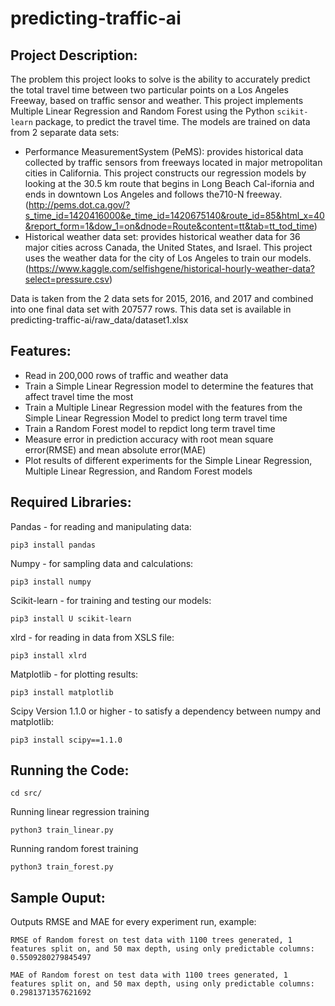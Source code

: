# predicting-traffic-ai
Project Description:
-------------------
The problem this project looks to solve is the ability to accurately predict the total travel time between two particular points on a Los Angeles Freeway, based on traffic sensor and weather. This project implements Multiple Linear Regression and Random Forest using the Python ```scikit-learn``` package, to predict the travel time. The models are trained on data from 2 separate data sets:
- Performance MeasurementSystem (PeMS): provides historical data collected by traffic sensors from freeways located in major metropolitan cities in California. This project constructs our regression models by looking at the 30.5 km route that begins in Long Beach Cal-ifornia and ends in downtown Los Angeles and follows the710-N freeway. (http://pems.dot.ca.gov/?s_time_id=1420416000&e_time_id=1420675140&route_id=85&html_x=40&report_form=1&dow_1=on&dnode=Route&content=tt&tab=tt_tod_time)
- Historical weather data set: provides historical weather data for 36 major cities across Canada, the United States, and Israel. This project uses the weather data for the city of Los Angeles to train our models. (https://www.kaggle.com/selfishgene/historical-hourly-weather-data?select=pressure.csv)

Data is taken from the 2 data sets for 2015, 2016, and 2017 and combined into one final data set with 207577 rows. This data set is available in predicting-traffic-ai/raw_data/dataset1.xlsx

Features:
---------
- Read in 200,000 rows of traffic and weather data
- Train a Simple Linear Regression model to determine the features that affect travel time the most
- Train a Multiple Linear Regression model with the features from the Simple Linear Regression Model to predict long term travel time
- Train a Random Forest model to repdict long term travel time
- Measure error in prediction accuracy with root mean square error(RMSE) and mean absolute error(MAE)
- Plot results of different experiments for the Simple Linear Regression, Multiple Linear Regression, and Random Forest models

Required Libraries:
-------------------
Pandas - for reading and manipulating data:
```
pip3 install pandas
```

Numpy - for sampling data and calculations:
```
pip3 install numpy
```

Scikit-learn - for training and testing our models:
```
pip3 install U scikit-learn
```

xlrd - for reading in data from XSLS file:
```
pip3 install xlrd
```

Matplotlib - for plotting results:
```
pip3 install matplotlib
```

Scipy Version 1.1.0 or higher - to satisfy a dependency between numpy and matplotlib:
```
pip3 install scipy==1.1.0
```
Running the Code:
-----------------
```
cd src/
```

Running linear regression training
```
python3 train_linear.py 
```

Running random forest training
```
python3 train_forest.py
```

Sample Ouput:
-------------
Outputs RMSE and MAE for every experiment run, example:

```
RMSE of Random forest on test data with 1100 trees generated, 1 features split on, and 50 max depth, using only predictable columns: 0.5509280279845497

MAE of Random forest on test data with 1100 trees generated, 1 features split on, and 50 max depth, using only predictable columns: 0.2981371357621692
```
